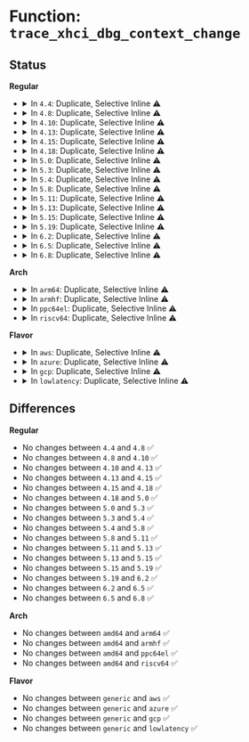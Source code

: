 # Function: <code>trace_xhci_dbg_context_change</code>

## Status
<b>Regular</b>
<ul>
<li>
<details>
<summary>In <code>4.4</code>: Duplicate, Selective Inline ⚠️</summary>

```c
void trace_xhci_dbg_context_change(struct va_format *vaf);
```

**Collision:** Static Duplication

**Inline:** Selective

**Transformation:** False

**Instances:**

```
In drivers/usb/host/xhci.c (ffffffff8164b1e0)
Location: drivers/usb/host/xhci-trace.h:47
Inline: True
```
```
In drivers/usb/host/xhci-mem.c (ffffffff816529a0)
Location: drivers/usb/host/xhci-trace.h:47
Inline: True
```
**Symbols:**

```
ffffffff8164b1e0-ffffffff8164b235: trace_xhci_dbg_context_change (STB_LOCAL)
ffffffff816529a0-ffffffff816529f5: trace_xhci_dbg_context_change (STB_LOCAL)
```
</details>
</li>
<li>
<details>
<summary>In <code>4.8</code>: Duplicate, Selective Inline ⚠️</summary>

```c
void trace_xhci_dbg_context_change(struct va_format *vaf);
```

**Collision:** Static Duplication

**Inline:** Selective

**Transformation:** False

**Instances:**

```
In drivers/usb/host/xhci.c (ffffffff816abc40)
Location: drivers/usb/host/xhci-trace.h:47
Inline: True
```
```
In drivers/usb/host/xhci-mem.c (ffffffff816b32b0)
Location: drivers/usb/host/xhci-trace.h:47
Inline: True
```
**Symbols:**

```
ffffffff816abc40-ffffffff816abc8e: trace_xhci_dbg_context_change (STB_LOCAL)
ffffffff816b32b0-ffffffff816b32fe: trace_xhci_dbg_context_change (STB_LOCAL)
```
</details>
</li>
<li>
<details>
<summary>In <code>4.10</code>: Duplicate, Selective Inline ⚠️</summary>

```c
void trace_xhci_dbg_context_change(struct va_format *vaf);
```

**Collision:** Static Duplication

**Inline:** Selective

**Transformation:** False

**Instances:**

```
In drivers/usb/host/xhci.c (ffffffff816d9d70)
Location: drivers/usb/host/xhci-trace.h:47
Inline: True
```
```
In drivers/usb/host/xhci-mem.c (ffffffff816e1460)
Location: drivers/usb/host/xhci-trace.h:47
Inline: True
```
**Symbols:**

```
ffffffff816d9d70-ffffffff816d9dbe: trace_xhci_dbg_context_change (STB_LOCAL)
ffffffff816e1460-ffffffff816e14ae: trace_xhci_dbg_context_change (STB_LOCAL)
```
</details>
</li>
<li>
<details>
<summary>In <code>4.13</code>: Duplicate, Selective Inline ⚠️</summary>

```c
void trace_xhci_dbg_context_change(struct va_format *vaf);
```

**Collision:** Static Duplication

**Inline:** Selective

**Transformation:** False

**Instances:**

```
In drivers/usb/host/xhci.c (ffffffff816ee0a0)
Location: drivers/usb/host/xhci-trace.h:47
Inline: True
```
```
In drivers/usb/host/xhci-mem.c (ffffffff816f55c0)
Location: drivers/usb/host/xhci-trace.h:47
Inline: True
```
**Symbols:**

```
ffffffff816ee0a0-ffffffff816ee0ee: trace_xhci_dbg_context_change (STB_LOCAL)
ffffffff816f55c0-ffffffff816f560e: trace_xhci_dbg_context_change (STB_LOCAL)
```
</details>
</li>
<li>
<details>
<summary>In <code>4.15</code>: Duplicate, Selective Inline ⚠️</summary>

```c
void trace_xhci_dbg_context_change(struct va_format *vaf);
```

**Collision:** Static Duplication

**Inline:** Selective

**Transformation:** False

**Instances:**

```
In drivers/usb/host/xhci.c (ffffffff8175a880)
Location: drivers/usb/host/xhci-trace.h:45
Inline: True
```
```
In drivers/usb/host/xhci-mem.c (ffffffff81761fd0)
Location: drivers/usb/host/xhci-trace.h:45
Inline: True
```
**Symbols:**

```
ffffffff8175a880-ffffffff8175a8d3: trace_xhci_dbg_context_change (STB_LOCAL)
ffffffff81761fd0-ffffffff81762023: trace_xhci_dbg_context_change (STB_LOCAL)
```
</details>
</li>
<li>
<details>
<summary>In <code>4.18</code>: Duplicate, Selective Inline ⚠️</summary>

```c
void trace_xhci_dbg_context_change(struct va_format *vaf);
```

**Collision:** Static Duplication

**Inline:** Selective

**Transformation:** False

**Instances:**

```
In drivers/usb/host/xhci.c (ffffffff8179af90)
Location: drivers/usb/host/xhci-trace.h:45
Inline: True
```
```
In drivers/usb/host/xhci-mem.c (ffffffff817a2990)
Location: drivers/usb/host/xhci-trace.h:45
Inline: True
```
**Symbols:**

```
ffffffff8179af90-ffffffff8179afe3: trace_xhci_dbg_context_change (STB_LOCAL)
ffffffff817a2990-ffffffff817a29e3: trace_xhci_dbg_context_change (STB_LOCAL)
```
</details>
</li>
<li>
<details>
<summary>In <code>5.0</code>: Duplicate, Selective Inline ⚠️</summary>

```c
void trace_xhci_dbg_context_change(struct va_format *vaf);
```

**Collision:** Static Duplication

**Inline:** Selective

**Transformation:** False

**Instances:**

```
In drivers/usb/host/xhci.c (ffffffff817c1690)
Location: drivers/usb/host/xhci-trace.h:45
Inline: True
```
```
In drivers/usb/host/xhci-mem.c (ffffffff817c8d50)
Location: drivers/usb/host/xhci-trace.h:45
Inline: True
```
**Symbols:**

```
ffffffff817c1690-ffffffff817c16e3: trace_xhci_dbg_context_change (STB_LOCAL)
ffffffff817c8d50-ffffffff817c8da3: trace_xhci_dbg_context_change (STB_LOCAL)
```
</details>
</li>
<li>
<details>
<summary>In <code>5.3</code>: Duplicate, Selective Inline ⚠️</summary>

```c
void trace_xhci_dbg_context_change(struct va_format *vaf);
```

**Collision:** Static Duplication

**Inline:** Selective

**Transformation:** False

**Instances:**

```
In drivers/usb/host/xhci.c (ffffffff81801190)
Location: drivers/usb/host/xhci-trace.h:45
Inline: True
```
```
In drivers/usb/host/xhci-mem.c (ffffffff81808b10)
Location: drivers/usb/host/xhci-trace.h:45
Inline: True
```
**Symbols:**

```
ffffffff81801190-ffffffff818011e0: trace_xhci_dbg_context_change (STB_LOCAL)
ffffffff81808b10-ffffffff81808b60: trace_xhci_dbg_context_change (STB_LOCAL)
```
</details>
</li>
<li>
<details>
<summary>In <code>5.4</code>: Duplicate, Selective Inline ⚠️</summary>

```c
void trace_xhci_dbg_context_change(struct va_format *vaf);
```

**Collision:** Static Duplication

**Inline:** Selective

**Transformation:** False

**Instances:**

```
In drivers/usb/host/xhci.c (ffffffff81832240)
Location: drivers/usb/host/xhci-trace.h:45
Inline: True
```
```
In drivers/usb/host/xhci-mem.c (ffffffff818399d0)
Location: drivers/usb/host/xhci-trace.h:45
Inline: True
```
**Symbols:**

```
ffffffff81832240-ffffffff81832290: trace_xhci_dbg_context_change (STB_LOCAL)
ffffffff818399d0-ffffffff81839a20: trace_xhci_dbg_context_change (STB_LOCAL)
```
</details>
</li>
<li>
<details>
<summary>In <code>5.8</code>: Duplicate, Selective Inline ⚠️</summary>

```c
void trace_xhci_dbg_context_change(struct va_format *vaf);
```

**Collision:** Static Duplication

**Inline:** Selective

**Transformation:** False

**Instances:**

```
In drivers/usb/host/xhci.c (ffffffff819052e0)
Location: drivers/usb/host/xhci-trace.h:45
Inline: True
```
```
In drivers/usb/host/xhci-mem.c (ffffffff8190c680)
Location: drivers/usb/host/xhci-trace.h:45
Inline: True
```
**Symbols:**

```
ffffffff819052e0-ffffffff81905330: trace_xhci_dbg_context_change (STB_LOCAL)
ffffffff8190c680-ffffffff8190c6d0: trace_xhci_dbg_context_change (STB_LOCAL)
```
</details>
</li>
<li>
<details>
<summary>In <code>5.11</code>: Duplicate, Selective Inline ⚠️</summary>

```c
void trace_xhci_dbg_context_change(struct va_format *vaf);
```

**Collision:** Static Duplication

**Inline:** Selective

**Transformation:** False

**Instances:**

```
In drivers/usb/host/xhci.c (ffffffff8190dc20)
Location: drivers/usb/host/xhci-trace.h:45
Inline: True
```
```
In drivers/usb/host/xhci-mem.c (ffffffff81914030)
Location: drivers/usb/host/xhci-trace.h:45
Inline: True
```
**Symbols:**

```
ffffffff8190dc20-ffffffff8190dc5c: trace_xhci_dbg_context_change (STB_LOCAL)
ffffffff81914030-ffffffff8191406c: trace_xhci_dbg_context_change (STB_LOCAL)
```
</details>
</li>
<li>
<details>
<summary>In <code>5.13</code>: Duplicate, Selective Inline ⚠️</summary>

```c
void trace_xhci_dbg_context_change(struct va_format *vaf);
```

**Collision:** Static Duplication

**Inline:** Selective

**Transformation:** False

**Instances:**

```
In drivers/usb/host/xhci.c (ffffffff818f0f90)
Location: drivers/usb/host/xhci-trace.h:45
Inline: True
```
```
In drivers/usb/host/xhci-mem.c (ffffffff818f7510)
Location: drivers/usb/host/xhci-trace.h:45
Inline: True
```
**Symbols:**

```
ffffffff818f0f90-ffffffff818f0fcc: trace_xhci_dbg_context_change (STB_LOCAL)
ffffffff818f7510-ffffffff818f754c: trace_xhci_dbg_context_change (STB_LOCAL)
```
</details>
</li>
<li>
<details>
<summary>In <code>5.15</code>: Duplicate, Selective Inline ⚠️</summary>

```c
void trace_xhci_dbg_context_change(struct va_format *vaf);
```

**Collision:** Static Duplication

**Inline:** Selective

**Transformation:** False

**Instances:**

```
In drivers/usb/host/xhci.c (ffffffff8198d7a0)
Location: drivers/usb/host/xhci-trace.h:43
Inline: True
```
```
In drivers/usb/host/xhci-mem.c (ffffffff81995a90)
Location: drivers/usb/host/xhci-trace.h:43
Inline: True
```
**Symbols:**

```
ffffffff8198d7a0-ffffffff8198d7d9: trace_xhci_dbg_context_change (STB_LOCAL)
ffffffff81995a90-ffffffff81995ac9: trace_xhci_dbg_context_change (STB_LOCAL)
```
</details>
</li>
<li>
<details>
<summary>In <code>5.19</code>: Duplicate, Selective Inline ⚠️</summary>

```c
void trace_xhci_dbg_context_change(struct va_format *vaf);
```

**Collision:** Static Duplication

**Inline:** Selective

**Transformation:** False

**Instances:**

```
In drivers/usb/host/xhci.c (ffffffff81ae99f0)
Location: drivers/usb/host/xhci-trace.h:43
Inline: True
```
```
In drivers/usb/host/xhci-mem.c (ffffffff81af2920)
Location: drivers/usb/host/xhci-trace.h:43
Inline: True
```
**Symbols:**

```
ffffffff81ae99f0-ffffffff81ae9a67: trace_xhci_dbg_context_change (STB_LOCAL)
ffffffff81af2920-ffffffff81af2997: trace_xhci_dbg_context_change (STB_LOCAL)
```
</details>
</li>
<li>
<details>
<summary>In <code>6.2</code>: Duplicate, Selective Inline ⚠️</summary>

```c
void trace_xhci_dbg_context_change(struct va_format *vaf);
```

**Collision:** Static Duplication

**Inline:** Selective

**Transformation:** False

**Instances:**

```
In drivers/usb/host/xhci.c (ffffffff81c75cd0)
Location: drivers/usb/host/xhci-trace.h:43
Inline: True
```
```
In drivers/usb/host/xhci-mem.c (ffffffff81c7fe20)
Location: drivers/usb/host/xhci-trace.h:43
Inline: True
```
**Symbols:**

```
ffffffff81c75cd0-ffffffff81c75d47: trace_xhci_dbg_context_change (STB_LOCAL)
ffffffff81c7fe20-ffffffff81c7fe97: trace_xhci_dbg_context_change (STB_LOCAL)
```
</details>
</li>
<li>
<details>
<summary>In <code>6.5</code>: Duplicate, Selective Inline ⚠️</summary>

```c
void trace_xhci_dbg_context_change(struct va_format *vaf);
```

**Collision:** Static Duplication

**Inline:** Selective

**Transformation:** False

**Instances:**

```
In drivers/usb/host/xhci.c (ffffffff81cdd020)
Location: drivers/usb/host/xhci-trace.h:43
Inline: True
```
```
In drivers/usb/host/xhci-mem.c (ffffffff81ce6a70)
Location: drivers/usb/host/xhci-trace.h:43
Inline: True
```
**Symbols:**

```
ffffffff81cdd020-ffffffff81cdd097: trace_xhci_dbg_context_change (STB_LOCAL)
ffffffff81ce6a70-ffffffff81ce6ae7: trace_xhci_dbg_context_change (STB_LOCAL)
```
</details>
</li>
<li>
<details>
<summary>In <code>6.8</code>: Duplicate, Selective Inline ⚠️</summary>

```c
void trace_xhci_dbg_context_change(struct va_format *vaf);
```

**Collision:** Static Duplication

**Inline:** Selective

**Transformation:** False

**Instances:**

```
In drivers/usb/host/xhci.c (ffffffff81d91e80)
Location: drivers/usb/host/xhci-trace.h:43
Inline: True
```
```
In drivers/usb/host/xhci-mem.c (ffffffff81d9bc40)
Location: drivers/usb/host/xhci-trace.h:43
Inline: True
```
**Symbols:**

```
ffffffff81d91e80-ffffffff81d91ef7: trace_xhci_dbg_context_change (STB_LOCAL)
ffffffff81d9bc40-ffffffff81d9bcb7: trace_xhci_dbg_context_change (STB_LOCAL)
```
</details>
</li>
</ul>
<b>Arch</b>
<ul>
<li>
<details>
<summary>In <code>arm64</code>: Duplicate, Selective Inline ⚠️</summary>

```c
void trace_xhci_dbg_context_change(struct va_format *vaf);
```

**Collision:** Static Duplication

**Inline:** Selective

**Transformation:** False

**Instances:**

```
In drivers/usb/host/xhci.c (ffff800010a6f6a0)
Location: drivers/usb/host/xhci-trace.h:45
Inline: True
```
```
In drivers/usb/host/xhci-mem.c (ffff800010a77e28)
Location: drivers/usb/host/xhci-trace.h:45
Inline: True
```
**Symbols:**

```
ffff800010a6f6a0-ffff800010a6f728: trace_xhci_dbg_context_change (STB_LOCAL)
ffff800010a77e28-ffff800010a77eb0: trace_xhci_dbg_context_change (STB_LOCAL)
```
</details>
</li>
<li>
<details>
<summary>In <code>armhf</code>: Duplicate, Selective Inline ⚠️</summary>

```c
void trace_xhci_dbg_context_change(struct va_format *vaf);
```

**Collision:** Static Duplication

**Inline:** Selective

**Transformation:** False

**Instances:**

```
In drivers/usb/host/xhci.c (c0b42aa8)
Location: drivers/usb/host/xhci-trace.h:45
Inline: True
```
```
In drivers/usb/host/xhci-mem.c (c0b4b090)
Location: drivers/usb/host/xhci-trace.h:45
Inline: True
```
**Symbols:**

```
c0b42aa8-c0b42b34: trace_xhci_dbg_context_change (STB_LOCAL)
c0b4b090-c0b4b11c: trace_xhci_dbg_context_change (STB_LOCAL)
```
</details>
</li>
<li>
<details>
<summary>In <code>ppc64el</code>: Duplicate, Selective Inline ⚠️</summary>

```c
void trace_xhci_dbg_context_change(struct va_format *vaf);
```

**Collision:** Static Duplication

**Inline:** Selective

**Transformation:** False

**Instances:**

```
In drivers/usb/host/xhci.c (c000000000b42b10)
Location: drivers/usb/host/xhci-trace.h:45
Inline: True
```
```
In drivers/usb/host/xhci-mem.c (c000000000b4dda0)
Location: drivers/usb/host/xhci-trace.h:45
Inline: True
```
**Symbols:**

```
c000000000b42b10-c000000000b42bbc: trace_xhci_dbg_context_change (STB_LOCAL)
c000000000b4dda0-c000000000b4de4c: trace_xhci_dbg_context_change (STB_LOCAL)
```
</details>
</li>
<li>
<details>
<summary>In <code>riscv64</code>: Duplicate, Selective Inline ⚠️</summary>

```c
void trace_xhci_dbg_context_change(struct va_format *vaf);
```

**Collision:** Static Duplication

**Inline:** Selective

**Transformation:** False

**Instances:**

```
In drivers/usb/host/xhci.c (ffffffe00068792c)
Location: drivers/usb/host/xhci-trace.h:45
Inline: True
```
```
In drivers/usb/host/xhci-mem.c (ffffffe00068f002)
Location: drivers/usb/host/xhci-trace.h:45
Inline: True
```
**Symbols:**

```
ffffffe00068792c-ffffffe00068799c: trace_xhci_dbg_context_change (STB_LOCAL)
ffffffe00068f002-ffffffe00068f072: trace_xhci_dbg_context_change (STB_LOCAL)
```
</details>
</li>
</ul>
<b>Flavor</b>
<ul>
<li>
<details>
<summary>In <code>aws</code>: Duplicate, Selective Inline ⚠️</summary>

```c
void trace_xhci_dbg_context_change(struct va_format *vaf);
```

**Collision:** Static Duplication

**Inline:** Selective

**Transformation:** False

**Instances:**

```
In drivers/usb/host/xhci.c (ffffffff817ea620)
Location: drivers/usb/host/xhci-trace.h:45
Inline: True
```
```
In drivers/usb/host/xhci-mem.c (ffffffff817f1d80)
Location: drivers/usb/host/xhci-trace.h:45
Inline: True
```
**Symbols:**

```
ffffffff817ea620-ffffffff817ea670: trace_xhci_dbg_context_change (STB_LOCAL)
ffffffff817f1d80-ffffffff817f1dd0: trace_xhci_dbg_context_change (STB_LOCAL)
```
</details>
</li>
<li>
<details>
<summary>In <code>azure</code>: Duplicate, Selective Inline ⚠️</summary>

```c
void trace_xhci_dbg_context_change(struct va_format *vaf);
```

**Collision:** Static Duplication

**Inline:** Selective

**Transformation:** False

**Instances:**

```
In drivers/usb/host/xhci.c (ffffffff817af730)
Location: drivers/usb/host/xhci-trace.h:45
Inline: True
```
```
In drivers/usb/host/xhci-mem.c (ffffffff817b6f20)
Location: drivers/usb/host/xhci-trace.h:45
Inline: True
```
**Symbols:**

```
ffffffff817af730-ffffffff817af780: trace_xhci_dbg_context_change (STB_LOCAL)
ffffffff817b6f20-ffffffff817b6f70: trace_xhci_dbg_context_change (STB_LOCAL)
```
</details>
</li>
<li>
<details>
<summary>In <code>gcp</code>: Duplicate, Selective Inline ⚠️</summary>

```c
void trace_xhci_dbg_context_change(struct va_format *vaf);
```

**Collision:** Static Duplication

**Inline:** Selective

**Transformation:** False

**Instances:**

```
In drivers/usb/host/xhci.c (ffffffff818270c0)
Location: drivers/usb/host/xhci-trace.h:45
Inline: True
```
```
In drivers/usb/host/xhci-mem.c (ffffffff8182e850)
Location: drivers/usb/host/xhci-trace.h:45
Inline: True
```
**Symbols:**

```
ffffffff818270c0-ffffffff81827110: trace_xhci_dbg_context_change (STB_LOCAL)
ffffffff8182e850-ffffffff8182e8a0: trace_xhci_dbg_context_change (STB_LOCAL)
```
</details>
</li>
<li>
<details>
<summary>In <code>lowlatency</code>: Duplicate, Selective Inline ⚠️</summary>

```c
void trace_xhci_dbg_context_change(struct va_format *vaf);
```

**Collision:** Static Duplication

**Inline:** Selective

**Transformation:** False

**Instances:**

```
In drivers/usb/host/xhci.c (ffffffff81841000)
Location: drivers/usb/host/xhci-trace.h:45
Inline: True
```
```
In drivers/usb/host/xhci-mem.c (ffffffff81848960)
Location: drivers/usb/host/xhci-trace.h:45
Inline: True
```
**Symbols:**

```
ffffffff81841000-ffffffff81841067: trace_xhci_dbg_context_change (STB_LOCAL)
ffffffff81848960-ffffffff818489c7: trace_xhci_dbg_context_change (STB_LOCAL)
```
</details>
</li>
</ul>

## Differences
<b>Regular</b>
<ul>
<li>
No changes between <code>4.4</code> and <code>4.8</code> ✅
</li>
<li>
No changes between <code>4.8</code> and <code>4.10</code> ✅
</li>
<li>
No changes between <code>4.10</code> and <code>4.13</code> ✅
</li>
<li>
No changes between <code>4.13</code> and <code>4.15</code> ✅
</li>
<li>
No changes between <code>4.15</code> and <code>4.18</code> ✅
</li>
<li>
No changes between <code>4.18</code> and <code>5.0</code> ✅
</li>
<li>
No changes between <code>5.0</code> and <code>5.3</code> ✅
</li>
<li>
No changes between <code>5.3</code> and <code>5.4</code> ✅
</li>
<li>
No changes between <code>5.4</code> and <code>5.8</code> ✅
</li>
<li>
No changes between <code>5.8</code> and <code>5.11</code> ✅
</li>
<li>
No changes between <code>5.11</code> and <code>5.13</code> ✅
</li>
<li>
No changes between <code>5.13</code> and <code>5.15</code> ✅
</li>
<li>
No changes between <code>5.15</code> and <code>5.19</code> ✅
</li>
<li>
No changes between <code>5.19</code> and <code>6.2</code> ✅
</li>
<li>
No changes between <code>6.2</code> and <code>6.5</code> ✅
</li>
<li>
No changes between <code>6.5</code> and <code>6.8</code> ✅
</li>
</ul>
<b>Arch</b>
<ul>
<li>
No changes between <code>amd64</code> and <code>arm64</code> ✅
</li>
<li>
No changes between <code>amd64</code> and <code>armhf</code> ✅
</li>
<li>
No changes between <code>amd64</code> and <code>ppc64el</code> ✅
</li>
<li>
No changes between <code>amd64</code> and <code>riscv64</code> ✅
</li>
</ul>
<b>Flavor</b>
<ul>
<li>
No changes between <code>generic</code> and <code>aws</code> ✅
</li>
<li>
No changes between <code>generic</code> and <code>azure</code> ✅
</li>
<li>
No changes between <code>generic</code> and <code>gcp</code> ✅
</li>
<li>
No changes between <code>generic</code> and <code>lowlatency</code> ✅
</li>
</ul>
